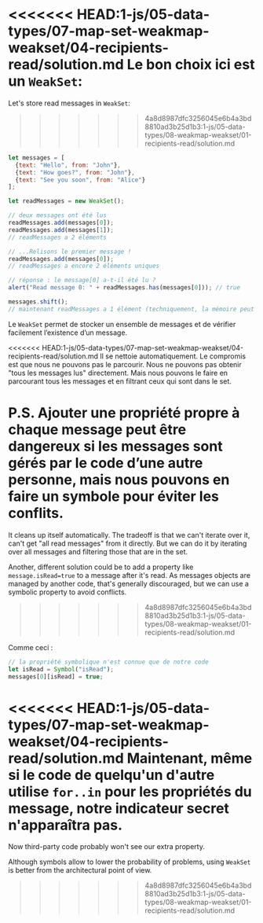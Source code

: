 <<<<<<< HEAD:1-js/05-data-types/07-map-set-weakmap-weakset/04-recipients-read/solution.md
Le bon choix ici est un `WeakSet`:
=======
Let's store read messages in `WeakSet`:
>>>>>>> 4a8d8987dfc3256045e6b4a3bd8810ad3b25d1b3:1-js/05-data-types/08-weakmap-weakset/01-recipients-read/solution.md

```js
let messages = [
  {text: "Hello", from: "John"},
  {text: "How goes?", from: "John"},
  {text: "See you soon", from: "Alice"}
];

let readMessages = new WeakSet();

// deux messages ont été lus
readMessages.add(messages[0]);
readMessages.add(messages[1]);
// readMessages a 2 éléments

// ...Relisons le premier message !
readMessages.add(messages[0]);
// readMessages a encore 2 éléments uniques

// réponse : le message[0] a-t-il été lu ?
alert("Read message 0: " + readMessages.has(messages[0])); // true

messages.shift();
// maintenant readMessages a 1 élément (techniquement, la mémoire peut être nettoyée plus tard)
```

Le `WeakSet` permet de stocker un ensemble de messages et de vérifier facilement l’existence d’un message.

<<<<<<< HEAD:1-js/05-data-types/07-map-set-weakmap-weakset/04-recipients-read/solution.md
Il se nettoie automatiquement. Le compromis est que nous ne pouvons pas le parcourir. Nous ne pouvons pas obtenir "tous les messages lus" directement. Mais nous pouvons le faire en parcourant tous les messages et en filtrant ceux qui sont dans le set.

P.S. Ajouter une propriété propre à chaque message peut être dangereux si les messages sont gérés par le code d’une autre personne, mais nous pouvons en faire un symbole pour éviter les conflits.
=======
It cleans up itself automatically. The tradeoff is that we can't iterate over it,  can't get "all read messages" from it directly. But we can do it by iterating over all messages and filtering those that are in the set.

Another, different solution could be to add a property like `message.isRead=true` to a message after it's read. As messages objects are managed by another code, that's generally discouraged, but we can use a symbolic property to avoid conflicts.
>>>>>>> 4a8d8987dfc3256045e6b4a3bd8810ad3b25d1b3:1-js/05-data-types/08-weakmap-weakset/01-recipients-read/solution.md

Comme ceci :
```js
// la propriété symbolique n'est connue que de notre code
let isRead = Symbol("isRead");
messages[0][isRead] = true;
```

<<<<<<< HEAD:1-js/05-data-types/07-map-set-weakmap-weakset/04-recipients-read/solution.md
Maintenant, même si le code de quelqu'un d'autre utilise `for..in` pour les propriétés du message, notre indicateur secret n'apparaîtra pas.
=======
Now third-party code probably won't see our extra property.

Although symbols allow to lower the probability of problems, using `WeakSet` is better from the architectural point of view.
>>>>>>> 4a8d8987dfc3256045e6b4a3bd8810ad3b25d1b3:1-js/05-data-types/08-weakmap-weakset/01-recipients-read/solution.md
